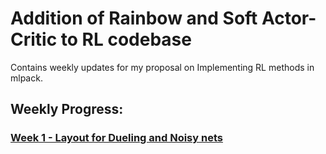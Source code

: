 # Addition of Rainbow and Soft Actor-Critic to RL codebase
Contains weekly updates for my proposal on Implementing RL methods in mlpack.

## Weekly Progress:
### [Week 1  - Layout for Dueling and Noisy nets](week-01/week-01.md)
